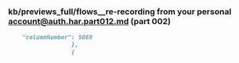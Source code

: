 ### kb/previews_full/flows__re-recording from your personal account@auth.har.part012.md (part 002)

```md
    "columnNumber": 5669
                  },
                  {
            
```

```
